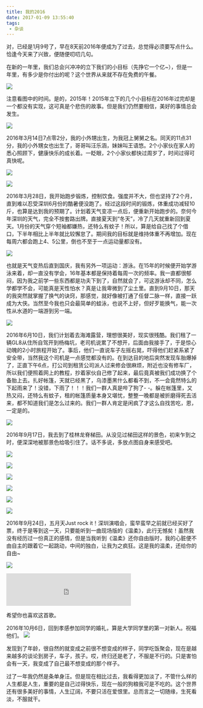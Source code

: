 ```yaml
---
title: 我的2016
date: 2017-01-09 13:55:40
tags:
 - 杂谈
---
```


对，已经是1月9号了，早在8天前2016年便成为了过去，总觉得必须要写点什么。恰逢今天来了兴致，便随便叨叨几句。

在新的一年里，我们总会兴冲冲的立下我们的小目标（先挣它一个亿~），但是一年里，有多少是你付出的呢？这个世界从来就不存在免费的午餐。

![](https://images-1258496336.cos.ap-chengdu.myqcloud.com/2017/14A1F38B0-EBB5-4054-A254-4741691C74D1.png)

注意看图中的时间。是的，2015年！2015年立下的几个小目标在2016年过完却是一个都没有实现，这可真是个悲伤的故事。但是我们仍然要相信，美好的事情总会发生。

<!-- more -->

![](https://images-1258496336.cos.ap-chengdu.myqcloud.com/2017/15ee18dd75ed3e52a52c5ddec96a38d35.jpg)

2016年3月14日7点零2分，我的小外甥出生，为我冠上舅舅之名。同天的11点31分，我的小外甥女也出生了，哥哥叫汪乐涵，妹妹叫王语悠。2个小家伙在家人的悉心照顾下，健康快乐的成长着。一眨眼，2个小家伙都快过周岁了，时间过得可真快呢。

![](https://images-1258496336.cos.ap-chengdu.myqcloud.com/2017/43564.png)

![](https://images-1258496336.cos.ap-chengdu.myqcloud.com/2017/54277.png)

2016年3月28日，我开始跑步锻炼，控制饮食。强度并不大，但也坚持了2个月，直到难以忍受深圳6月份的酷暑便没跑了。经过这段时间的锻炼，体重成功减轻10斤，也算是达到我的预期了。计划着天气变凉一点后，便重新开始跑步的。奈何今年深圳的天气，完全不按套路出牌。直接夏天到“冬天”，冷了几天就重新回到夏天。1月份的天气穿个短袖都嫌热，还特么有蚊子！所以，算是给自己找了个借口，下半年相比上半年就比较懈怠了。期间我的目标就是维持体重不再增加。现在每周六都会跑上4、5公里，倒也不至于一点运动量都没有。

![](https://images-1258496336.cos.ap-chengdu.myqcloud.com/2017/1Screenshot_2017-01-09-14-53-14-264_com.tencent.mm.png)

也就是天气变热后直到国庆，我有另外一项运动：游泳。在15年的时候便开始学游泳来着，却一直没有学会，16年基本都是保持着每周一次的频率。我一直都很郁闷，因为我之前学一些东西都是功夫下到了，自然就会了，可这游泳却不同，怎么学都学不会，可能真是天性怕水？真是让我卑微到了尘土里。直到9月10日，那天的我突然就掌握了换气的诀窍，那感觉，就好像被打通了任督二脉一样，直接一跃成为大侠。当然至今我也只会最简单的蛙泳，也说不上好，但好歹能换气，能一次性从水道的一端游到另一端。

![](https://images-1258496336.cos.ap-chengdu.myqcloud.com/2017/11.jpg)

2016年6月10日，我们计划着去海滩露营，理想很美好，现实很残酷。我们租了一辆GL8从住所自驾开到杨梅坑，老司机说累了不想开，后面由我接手了，于是惊心动魄的2小时旅程开始了。事后，他们一直说车子左摇右晃，吓得他们赶紧系紧了安全带，当然我这个司机是一点感觉都没有的。在到达目的地后突然发现车胎爆掉了，正直下午6点，打公司到租赁公司派人过来修会很麻烦，附近也没有修车厂，所以我们便照着网上的教程，抄着家伙自己修了起来，最后竟真被我们成功换了个备胎上去。扎好帐篷，天就已经黑了，乌漆墨黑什么都看不到，不一会竟然特么的下起雨来了！没错，下雨了！！！我们一群人真是哔了狗了- -。躲在帐篷里，又热又闷，还特么有蚊子，租的帐篷质量本身又堪忧，整整一晚都是被折磨得死去活来，都不知道我们是怎么过来的。我们一群人肯定是闲疯了才这么自找苦吃，恩，一定是的。

![](https://images-1258496336.cos.ap-chengdu.myqcloud.com/2017/61625.png)

2016年9月17日，我去到了桂林龙脊梯田。从没见过梯田这样的景色，初来乍到之时，便深深地被那景色给吸引住了。话不多说，多放点图自身来感受吧。

![](https://images-1258496336.cos.ap-chengdu.myqcloud.com/2017/1IMG_20160917_064133_HDR.jpg)

![](https://images-1258496336.cos.ap-chengdu.myqcloud.com/2017/1IMG_20160917_093624_HDR.jpg)

![](https://images-1258496336.cos.ap-chengdu.myqcloud.com/2017/1IMG_20160917_101823_HDR.jpg)

![](https://images-1258496336.cos.ap-chengdu.myqcloud.com/2017/1IMG_20160917_104843_HDR.jpg)

![](https://images-1258496336.cos.ap-chengdu.myqcloud.com/2017/1IMG_20160917_105055_HDR.jpg)

![](https://images-1258496336.cos.ap-chengdu.myqcloud.com/2017/1IMG_20160917_114937_HDR.jpg)

2016年9月24日，五月天Just rock it！深圳演唱会，蛮早蛮早之前就已经买好了票，终于是等到这一天，只要能听到一曲现场版的《温柔》，此行无憾矣！虽然我没有经历过一份真正的感情，但是当我听到《温柔》还你自由版时，我的心脏便不由自主的跟着它一起跳动，中间的独白，让我为之疯狂。这是我的温柔，还给你的自由~

![](https://images-1258496336.cos.ap-chengdu.myqcloud.com/2017/1IMG_20160924_192411_HDR.jpg)

<iframe frameborder="no" border="0" marginwidth="0" marginheight="0" width=330 height=86 src="http://music.163.com/outchain/player?type=2&id=28181131&auto=0&height=32"></iframe>

希望你也喜欢这首歌。

2016年10月6日，回到孝感参加同学的婚礼，算是大学同学里的第一对新人。祝福他们。
![](https://images-1258496336.cos.ap-chengdu.myqcloud.com/2017/1IMG_20161006_113223_HDR.jpg)

发现到了年龄，很自然的就变成之前很不想变成的样子，同学吃饭聚会，现在是越来越多的谈论到房子，车子，孩子。哎，终归还是老了，不服是不行的。只是害怕会有一天，我变成了自己最不想变成的那个样子。

过了一年我仍然是条单身汪。但是现在相比过去，我看得更加淡了，不管什么样的人生都是人生，重要的是自己过得快乐，现在一般的狗粮我可是不吃的。这个世界还有很多美好的事情，人生辽阔，不要只活在爱恨里。总而言之一切随缘，生死看淡，不服就干。

